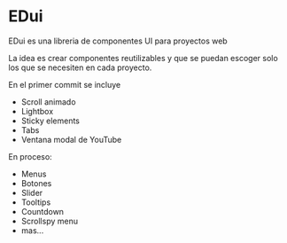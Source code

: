 # EDui
EDui es una libreria de componentes UI para proyectos web

La idea es crear componentes reutilizables y que se puedan escoger solo los que se necesiten en cada proyecto.

En el primer commit se incluye

* Scroll animado
* Lightbox
* Sticky elements
* Tabs
* Ventana modal de YouTube

En proceso:

* Menus
* Botones
* Slider
* Tooltips
* Countdown
* Scrollspy menu
* mas...
